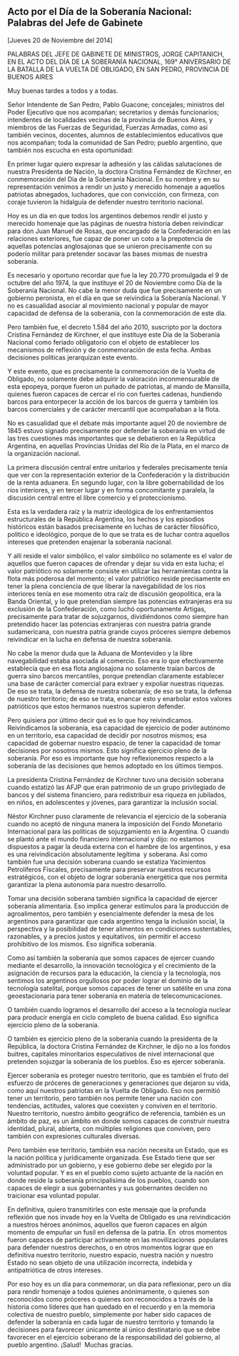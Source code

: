 Acto por el Día de la Soberanía Nacional: Palabras del Jefe de Gabinete
-----------------------------------------------------------------------

[Jueves 20 de Noviembre del 2014]

PALABRAS DEL JEFE DE GABINETE DE MINISTROS, JORGE CAPITANICH, EN EL ACTO
DEL DÍA DE LA SOBERANÍA NACIONAL, 169° ANIVERSARIO DE LA BATALLA DE LA
VUELTA DE OBLIGADO, EN SAN PEDRO, PROVINCIA DE BUENOS AIRES

Muy buenas tardes a todos y a todas.

Señor Intendente de San Pedro, Pablo Guacone; concejales; ministros del
Poder Ejecutivo que nos acompañan; secretarios y demás funcionarios;
intendentes de localidades vecinas de la provincia de Buenos Aires, y
miembros de las Fuerzas de Seguridad, Fuerzas Armadas, como así también
vecinos, docentes, alumnos de establecimientos educativos que nos
acompañan; toda la comunidad de San Pedro; pueblo argentino, que también
nos escucha en esta oportunidad:

En primer lugar quiero expresar la adhesión y las cálidas salutaciones
de nuestra Presidenta de Nación, la doctora Cristina Fernández de
Kirchner, en conmemoración del Día de la Soberanía Nacional. En su
nombre y en su representación venimos a rendir un justo y merecido
homenaje a aquellos patriotas abnegados, luchadores, que con convicción,
con firmeza, con coraje tuvieron la hidalguía de defender nuestro
territorio nacional.

Hoy es un día en que todos los argentinos debemos rendir el justo y
merecido homenaje que las páginas de nuestra historia deben reivindicar
para don Juan Manuel de Rosas, que encargado de la Confederación en las
relaciones exteriores, fue capaz de poner un coto a la prepotencia de
aquellas potencias anglosajonas que se unieron precisamente con su
poderío militar para pretender socavar las bases mismas de nuestra
soberanía.

Es necesario y oportuno recordar que fue la ley 20.770 promulgada el 9
de octubre del año 1974, la que instituye el 20 de Noviembre como Día de
la Soberanía Nacional. No cabe la menor duda que fue precisamente en un
gobierno peronista, en el día en que se reivindica la Soberanía
Nacional. Y no es casualidad asociar al movimiento nacional y popular de
mayor capacidad de defensa de la soberanía, con la conmemoración de este
día.

Pero también fue, el decreto 1.584 del año 2010, suscripto por la
doctora Cristina Fernández de Kirchner, el que instituye este Día de la
Soberanía Nacional como feriado obligatorio con el objeto de establecer
los mecanismos de reflexión y de conmemoración de esta fecha. Ambas
decisiones políticas jerarquizan este evento.

Y este evento, que es precisamente la conmemoración de la Vuelta de
Obligado, no solamente debe adquirir la valoración inconmensurable de
esta epopeya, porque fueron un puñado de patriotas, al mando de
Mansilla, quienes fueron capaces de cercar el río con fuertes cadenas,
hundiendo barcos para entorpecer la acción de los barcos de guerra y
también los barcos comerciales y de carácter mercantil que acompañaban a
la flota.

No es casualidad que el debate más importante aquel 20 de noviembre de
1845 estuvo signado precisamente por defender la soberanía en virtud de
las tres cuestiones más importantes que se debatieron en la República
Argentina, en aquellas Provincias Unidas del Río de la Plata, en el
marco de la organización nacional.

La primera discusión central entre unitarios y federales precisamente
tenía que ver con la representación exterior de la Confederación y la
distribución de la renta aduanera. En segundo lugar, con la libre
gobernabilidad de los ríos interiores, y en tercer lugar y en forma
concomitante y paralela, la discusión central entre el libre comercio y
el proteccionismo.

Esta es la verdadera raíz y la matriz ideológica de los enfrentamientos
estructurales de la República Argentina, los hechos y los episodios
históricos están basados precisamente en luchas de carácter filosófico,
político e ideológico, porque de lo que se trata es de luchar contra
aquellos intereses que pretenden enajenar la soberanía nacional.

Y allí reside el valor simbólico, el valor simbólico no solamente es el
valor de aquellos que fueron capaces de ofrendar y dejar su vida en esta
lucha; el valor patriótico no solamente consiste en utilizar las
herramientas contra la flota más poderosa del momento; el valor
patriótico reside precisamente en tener la plena conciencia de que
liberar la navegabilidad de los ríos interiores tenía en ese momento
otra raíz de discusión geopolítica, era la Banda Oriental, y lo que
pretendían siempre las potencias extranjeras era su exclusión de la
Confederación, como luchó oportunamente Artigas, precisamente para
tratar de sojuzgarnos, dividiéndonos como siempre han pretendido hacer
las potencias extranjeras con nuestra patria grande sudamericana, con
nuestra patria grande cuyos próceres siempre debemos reivindicar en la
lucha en defensa de nuestra soberanía.

No cabe la menor duda que la Aduana de Montevideo y la libre
navegabilidad estaba asociada al comercio. Eso era lo que efectivamente
establecía que en esa flota anglosajona no solamente traían barcos de
guerra sino barcos mercantiles, porque pretendían claramente establecer
una base de carácter comercial para extraer y expoliar nuestras
riquezas. De eso se trata, la defensa de nuestra soberanía; de eso se
trata, la defensa de nuestro territorio; de eso se trata, enancar esto y
enarbolar estos valores patrióticos que estos hermanos nuestros supieron
defender.

Pero quisiera por último decir qué es lo que hoy reivindicamos.
Reivindicamos la soberanía, esa capacidad de ejercicio de poder autónomo
en un territorio, esa capacidad de decidir por nosotros mismos; esa
capacidad de gobernar nuestro espacio, de tener la capacidad de tomar
decisiones por nosotros mismos. Esto significa ejercicio pleno de la
soberanía. Por eso es importante que hoy reflexionemos respecto a la
soberanía de las decisiones que hemos adoptado en los últimos tiempos.

La presidenta Cristina Fernández de Kirchner tuvo una decisión soberana
cuando estatizó las AFJP que eran patrimonio de un grupo privilegiado de
bancos y del sistema financiero, para redistribuir esa riqueza en
jubilados, en niños, en adolescentes y jóvenes, para garantizar la
inclusión social.

Néstor Kirchner puso claramente de relevancia el ejercicio de la
soberanía cuando no aceptó de ninguna manera la imposición del Fondo
Monetario Internacional para las políticas de sojuzgamiento en la
Argentina. O cuando se plantó ante el mundo financiero internacional y
dijo: no estamos dispuestos a pagar la deuda externa con el hambre de
los argentinos, y esa es una reivindicación absolutamente legítima  y
soberana. Así como también fue una decisión soberana cuando se estatiza
Yacimientos Petrolíferos Fiscales, precisamente para preservar nuestros
recursos estratégicos, con el objeto de lograr soberanía energética que
nos permita garantizar la plena autonomía para nuestro desarrollo.

Tomar una decisión soberana también significa la capacidad de ejercer
soberanía alimentaria. Eso implica generar estímulos para la producción
de agroalimentos, pero también y esencialmente defender la mesa de los
argentinos para garantizar que cada argentino tenga la inclusión social,
la perspectiva y la posibilidad de tener alimentos en condiciones
sustentables, razonables, y a precios justos y equitativos, sin permitir
el acceso prohibitivo de los mismos. Eso significa soberanía.

Como así también la soberanía que somos capaces de ejercer cuando
mediante el desarrollo, la innovación tecnológica y el crecimiento de la
asignación de recursos para la educación, la ciencia y la tecnología,
nos sentimos los argentinos orgullosos por poder lograr el dominio de la
tecnología satelital, porque somos capaces de tener un satélite en una
zona geoestacionaria para tener soberanía en materia de
telecomunicaciones.

O también cuando logramos el desarrollo del acceso a la tecnología
nuclear para producir energía en ciclo completo de buena calidad. Eso
significa ejercicio pleno de la soberanía.

O también es ejercicio pleno de la soberanía cuando la presidenta de la
República, la doctora Cristina Fernández de Kirchner, le dijo no a los
fondos buitres, capitales minoritarios especulativos de nivel
internacional que pretenden sojuzgar la soberanía de los pueblos. Eso es
ejercer soberanía.

Ejercer soberanía es proteger nuestro territorio, que es también el
fruto del esfuerzo de próceres de generaciones y generaciones que
dejaron su vida, como aquí nuestros patriotas en la Vuelta de Obligado.
Eso nos permitió tener un territorio, pero también nos permite tener una
nación con tendencias, actitudes, valores que coexisten y conviven en el
territorio. Nuestro territorio, nuestro ámbito geográfico de referencia,
también es un ámbito de paz, es un ámbito en donde somos capaces de
construir nuestra identidad, plural, abierta, con múltiples religiones
que conviven, pero también con expresiones culturales diversas.

Pero también ese territorio, también esa nación necesita un Estado, que
es la nación política y jurídicamente organizada. Ese Estado tiene que
ser administrado por un gobierno, y ese gobierno debe ser elegido por la
voluntad popular. Y es en el pueblo como sujeto actuante de la nación en
donde reside la soberanía principalísima de los pueblos, cuando son
capaces de elegir a sus gobernantes y sus gobernantes deciden no
traicionar esa voluntad popular.

En definitiva, quiero transmitirles con este mensaje que la profunda
reflexión que nos invade hoy en la Vuelta de Obligado es una
reivindicación a nuestros héroes anónimos, aquellos que fueron capaces
en algún momento de empuñar un fusil en defensa de la patria. En  otros
momentos fueron capaces de participar activamente en las movilizaciones 
populares  para defender nuestros derechos, o en otros momentos lograr
que en definitiva nuestro territorio, nuestro espacio, nuestra nación y
nuestro Estado no sean objeto de una utilización incorrecta, indebida y
antipatriótica de otros intereses.

Por eso hoy es un día para conmemorar, un día para reflexionar, pero un
día para rendir homenaje a todos quienes anónimamente, o quienes son
reconocidos como próceres o quienes son reconocidos a través de la
historia como líderes que han quedado en el recuerdo y en la memoria
colectiva de nuestro pueblo, simplemente por haber sido capaces de
defender la soberanía en cada lugar de nuestro territorio y tomando la
decisiones para favorecer únicamente al único destinatario que se debe
favorecer en el ejercicio soberano de la responsabilidad del gobierno,
al pueblo argentino. ¡Salud!  Muchas gracias.
